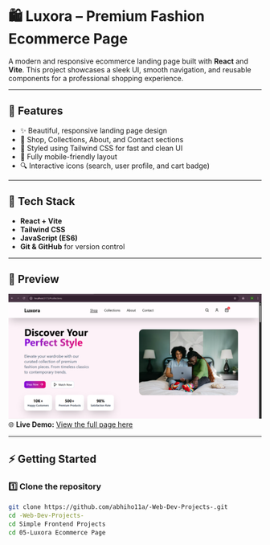 # 🛍 Luxora – Premium Fashion Ecommerce Page  

A modern and responsive ecommerce landing page built with **React** and **Vite**. This project showcases a sleek UI, smooth navigation, and reusable components for a professional shopping experience.  

---

## 🚀 Features  
- ✨ Beautiful, responsive landing page design  
- 🛒 Shop, Collections, About, and Contact sections  
- 🎨 Styled using Tailwind CSS for fast and clean UI  
- 📱 Fully mobile-friendly layout  
- 🔍 Interactive icons (search, user profile, and cart badge)  

---

## 🧰 Tech Stack  
- **React + Vite**  
- **Tailwind CSS**  
- **JavaScript (ES6)**  
- **Git & GitHub** for version control  

---

## 📸 Preview  
![Luxora Screenshot](./screenshot.png)  
🌐 **Live Demo:** [View the full page here](https://luxora-web.netlify.app)  


---

## ⚡ Getting Started  

### 1️⃣ Clone the repository  
```bash
git clone https://github.com/abhiho11a/-Web-Dev-Projects-.git
cd -Web-Dev-Projects-
cd Simple Frontend Projects
cd 05-Luxora Ecommerce Page
